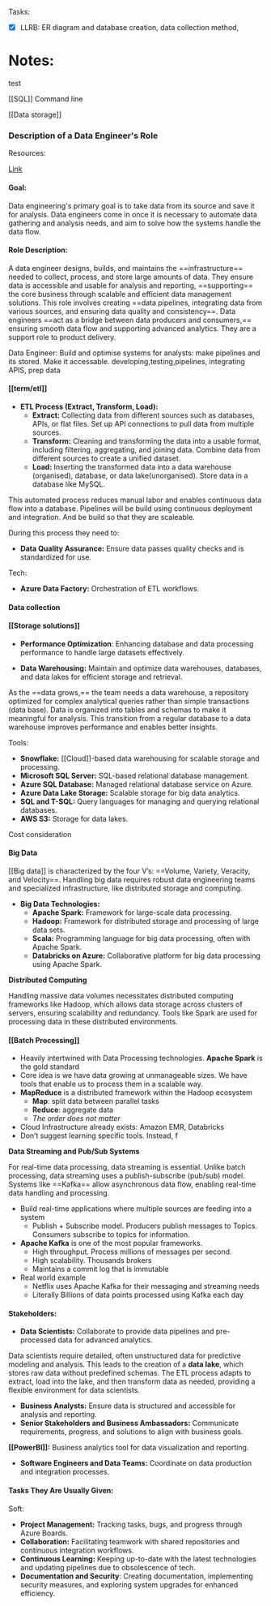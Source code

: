Tasks:

- [x] LLRB: ER diagram and database creation, data collection method,

# Notes:

test

[[SQL]]
Command line

[[Data storage]]
### Description of a Data Engineer's Role

Resources:

[Link](https://www.youtube.com/watch?v=qWru-b6m030)


#### Goal:

Data engineering's primary goal is to take data from its source and save it for analysis. Data engineers come in once it is necessary to automate data gathering and analysis needs, and aim to solve how the systems handle the data flow.

#### **Role Description:**

A data engineer designs, builds, and maintains the ==infrastructure== needed to collect, process, and store large amounts of data. They ensure data is accessible and usable for analysis and reporting, ==supporting== the core business through scalable and efficient data management solutions. This role involves creating ==data pipelines, integrating data from various sources, and ensuring data quality and consistency==. Data engineers ==act as a bridge between data producers and consumers,== ensuring smooth data flow and supporting advanced analytics. They are a support role to product delivery.

Data Engineer: 
Build and optimise systems for analysts:
make pipelines and its stored. Make it accessable.
developing,testing,pipelines, integrating APIS, prep data
#### [[term/etl]]
- **ETL Process (Extract, Transform, Load):**
  - **Extract:** Collecting data from different sources such as databases, APIs, or flat files. Set up API connections to pull data from multiple sources.
  - **Transform:** Cleaning and transforming the data into a usable format, including filtering, aggregating, and joining data. Combine data from different sources to create a unified dataset.
  - **Load:** Inserting the transformed data into a data warehouse (organised), database, or data lake(unorganised). Store data in a database like MySQL.

This automated process reduces manual labor and enables continuous data flow into a database. Pipelines will be build using continuous deployment and integration. And be build so that they are scaleable.

During this process they need to:
- **Data Quality Assurance:** Ensure data passes quality checks and is standardized for use.

Tech:
  - **Azure Data Factory:** Orchestration of ETL workflows.

#### Data collection


#### [[Storage solutions]]

- **Performance Optimization**: Enhancing database and data processing performance to handle large datasets effectively.

- **Data Warehousing:** Maintain and optimize data warehouses, databases, and data lakes for efficient storage and retrieval.

As the ==data grows,== the team needs a data warehouse, a repository optimized for complex analytical queries rather than simple transactions (data base). Data is organized into tables and schemas to make it meaningful for analysis. This transition from a regular database to a data warehouse improves performance and enables better insights.

Tools: 
  - **Snowflake:** [[Cloud]]-based data warehousing for scalable storage and processing.
  - **Microsoft SQL Server:** SQL-based relational database management.
  - **Azure SQL Database:** Managed relational database service on Azure.
  - **Azure Data Lake Storage:** Scalable storage for big data analytics.
  - **SQL and T-SQL:** Query languages for managing and querying relational databases.
  - **AWS S3:** Storage for data lakes.

Cost consideration
#### **Big Data**

[[Big data]] is characterized by the four V’s: ==Volume, Variety, Veracity, and Velocity==. Handling big data requires robust data engineering teams and specialized infrastructure, like distributed storage and computing.

- **Big Data Technologies:**
  - **Apache Spark:** Framework for large-scale data processing.
  - **Hadoop:** Framework for distributed storage and processing of large data sets.
  - **Scala:** Programming language for big data processing, often with Apache Spark.
  - **Databricks on Azure:** Collaborative platform for big data processing using Apache Spark.

**Distributed Computing**

Handling massive data volumes necessitates distributed computing frameworks like Hadoop, which allows data storage across clusters of servers, ensuring scalability and redundancy. Tools like Spark are used for processing data in these distributed environments.
#### [[Batch Processing]]


- Heavily intertwined with Data Processing technologies. **Apache Spark** is the gold standard
- Core idea is we have data growing at unmanageable sizes. We have tools that enable us to process them in a scalable way.
- **MapReduce** is a distributed framework within the Hadoop ecosystem
    - **Map**: split data between parallel tasks
    - **Reduce**: aggregate data
    - _The order does not matter_
- Cloud Infrastructure already exists: Amazon EMR, Databricks
- Don’t suggest learning specific tools. Instead, f

**Data Streaming and Pub/Sub Systems**

For real-time data processing, data streaming is essential. Unlike batch processing, data streaming uses a publish-subscribe (pub/sub) model. Systems like ==Kafka== allow asynchronous data flow, enabling real-time data handling and processing.
- Build real-time applications where multiple sources are feeding into a system
    - Publish + Subscribe model. Producers publish messages to Topics. Consumers subscribe to topics for information.
- **Apache Kafka** is one of the most popular frameworks.
    - High throughput. Process millions of messages per second.
    - High scalability. Thousands brokers
    - Maintains a commit log that is immutable
- Real world example
    - Netflix uses Apache Kafka for their messaging and streaming needs
    - Literally Billions of data points processed using Kafka each day
#### **Stakeholders:**

- **Data Scientists:** Collaborate to provide data pipelines and pre-processed data for advanced analytics.

Data scientists require detailed, often unstructured data for predictive modeling and analysis. This leads to the creation of a **data lake**, which stores raw data without predefined schemas. The ETL process adapts to extract, load into the lake, and then transform data as needed, providing a flexible environment for data scientists.

- **Business Analysts:** Ensure data is structured and accessible for analysis and reporting.
- **Senior Stakeholders and Business Ambassadors:** Communicate requirements, progress, and solutions to align with business goals.

**[[PowerBI]]:** Business analytics tool for data visualization and reporting.

- **Software Engineers and Data Teams:** Coordinate on data production and integration processes.

#### **Tasks They Are Usually Given:**

Soft:
  - **Project Management:** Tracking tasks, bugs, and progress through Azure Boards.
  - **Collaboration:** Facilitating teamwork with shared repositories and continuous integration workflows.
  - **Continuous Learning:** Keeping up-to-date with the latest technologies and updating pipelines due to obsolescence of tech.
- **Documentation and Security**: Creating documentation, implementing security measures, and exploring system upgrades for enhanced efficiency.
